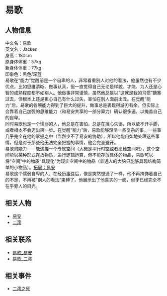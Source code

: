 # 易歌

## 人物信息
中文名：易歌  
英文名：Jacken  
身高：180cm  
原身体体重：57kg  
新身体体重：77kg  
印象色：黑色/深蓝  
易歌在“能力”觉醒前是一个自卑的人，非常看重别人对他的看法，他虽然也有不少优点，比如思维清晰、做事认真，但一直觉得自己无论是样貌、才能、为人还是心智的成熟程度都不如别人。他做事非常谨慎，虽然他总是以“这就是我的习惯”搪塞过去，但根本上还是担心自己有什么过失，害怕在别人面前出丑。在觉醒“能力”后，易歌的各项能力得到了巨大的提升，做事总是表现得游刃有余，但实际上会靠着自己加强的思维能力（和易安共享的一部分算力）确认很多遍，以掩盖自己的自卑。  
同时易歌也是一个懦弱的人，他总是在害怕，总是在担心失误，所以放不开手脚，或者根本不会迈出第一步。在觉醒“能力”后，易歌能够理清一些复杂的事，一些事几乎完全在他的掌握之中（当然少不了易安的协助），所以他能自如地处理这些事情，但是对于那些他无法完全把握的事情，他会完全避开。  
易歌的能力——能连接一个专属空间（大概是平行时空或者高维空间吧），这个空间能以某种形式存放物质，进行逻辑运算，但不能存放具体的物品，易歌可以将“空间”中的物质“具现化”为现实空间中的物品（普通人的大脑只能够具现结构简单的小物品）。[拓展：易安](./易安.md)  
易歌这个懦弱自卑的人，在经历[事件](Null)后，像是突然想通了一样，他不再掩饰着自己的不足，不再被“别人的看法”束缚了。他展示出了他真实的一面，似乎已经完全不在乎旁人的目光。  

## 相关人物
* [易安](./易安.md)
* [二澪](./二澪.md)

## 相关联系
* [易歌_易安](../关系/易歌_易安.md)
* [易歌_二澪](../关系/易歌_二澪.md)

## 相关事件
* [二澪之死](../事件/二澪之死.md)
